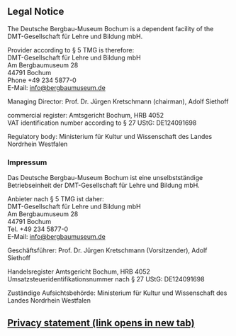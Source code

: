 ## Legal Notice

The Deutsche Bergbau-Museum Bochum is a dependent facility of the
DMT-Gesellschaft für Lehre und Bildung mbH.

Provider according to § 5 TMG is therefore:  
DMT-Gesellschaft für Lehre und Bildung mbH  
Am Bergbaumuseum 28  
44791 Bochum  
Phone +49 234 5877-0  
E-Mail: [info@bergbaumuseum.de](info@bergbaumuseum.de)

Managing Director: Prof. Dr. Jürgen Kretschmann (chairman), Adolf
Siethoff

commercial register: Amtsgericht Bochum, HRB 4052  
VAT identification number according to § 27 UStG: DE124091698

Regulatory body: Ministerium für Kultur und Wissenschaft des Landes
Nordrhein Westfalen

### Impressum

Das Deutsche Bergbau-Museum Bochum ist eine unselbstständige
Betriebseinheit der DMT-Gesellschaft für Lehre und Bildung mbH.

Anbieter nach § 5 TMG ist daher:  
DMT-Gesellschaft für Lehre und Bildung mbH  
Am Bergbaumuseum 28  
44791 Bochum  
Tel. +49 234 5877-0  
E-Mail: [info@bergbaumuseum.de](info@bergbaumuseum.de)

Geschäftsführer: Prof. Dr. Jürgen Kretschmann (Vorsitzender), Adolf
Siethoff

Handelsregister Amtsgericht Bochum, HRB 4052  
Umsatzsteueridentifikationsnummer nach § 27 UStG: DE124091698

Zuständige Aufsichtsbehörde: Ministerium für Kultur und Wissenschaft des
Landes Nordrhein Westfalen

## <a href="https://dse.cortina-consult.com/privacy/6140aab59b531" target="_blank">Privacy statement (link opens in new tab)</a>
